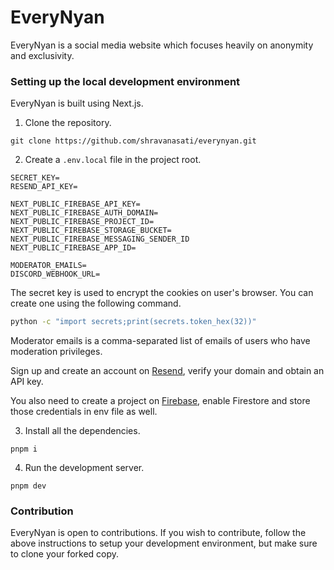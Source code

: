 # EveryNyan

EveryNyan is a social media website which focuses heavily on anonymity and exclusivity.

### Setting up the local development environment

EveryNyan is built using Next.js.

1. Clone the repository.

```
git clone https://github.com/shravanasati/everynyan.git
```
2. Create a `.env.local` file in the project root.

```
SECRET_KEY=
RESEND_API_KEY=

NEXT_PUBLIC_FIREBASE_API_KEY=
NEXT_PUBLIC_FIREBASE_AUTH_DOMAIN=
NEXT_PUBLIC_FIREBASE_PROJECT_ID=
NEXT_PUBLIC_FIREBASE_STORAGE_BUCKET=
NEXT_PUBLIC_FIREBASE_MESSAGING_SENDER_ID
NEXT_PUBLIC_FIREBASE_APP_ID=

MODERATOR_EMAILS=
DISCORD_WEBHOOK_URL=
```

The secret key is used to encrypt the cookies on user's browser. You can create one using the following command.

```sh
python -c "import secrets;print(secrets.token_hex(32))"
```

Moderator emails is a comma-separated list of emails of users who have moderation privileges.

Sign up and create an account on [Resend](https://resend.com), verify your domain and obtain an API key.

You also need to create a project on [Firebase](https://console.firebase.google.com), enable Firestore and store those credentials in env file as well.


3. Install all the dependencies.

```
pnpm i
```

4. Run the development server.

```
pnpm dev
```


### Contribution

EveryNyan is open to contributions. If you wish to contribute, follow the above instructions to setup your development environment, but make sure to clone your forked copy.
